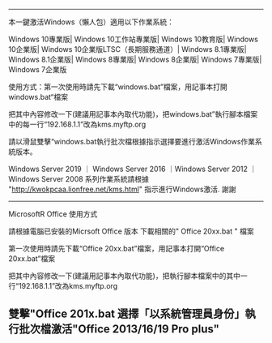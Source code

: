 --------------------------------------------------------------------------------------------------------------------------
本一鍵激活Windows（懶人包）適用以下作業系統：

Windows 10專業版| Windows 10工作站專業版| Windows 10教育版| Windows 10企業版| Windows 10企業版LTSC（長期服務通道）| Windows 8.1專業版| Windows 8.1企業版| Windows 8專業版| Windows 8企業版| Windows 7專業版| Windows 7企業版

使用方式：第一次使用時請先下載“windows.bat”檔案，用記事本打開windows.bat“檔案

把其中內容修改一下(建議用記事本內取代功能)，把windows.bat”執行腳本檔案中的每一行“192.168.1.1”改為kms.myftp.org 

請以滑鼠雙擊“windows.bat執行批次檔根據指示選擇要進行激活Windows作業系統版本。

Windows Server 2019 ｜ Windows Server 2016 ｜Windows Server 2012 ｜Windows Server 2008 系列作業系統請根據
"http://kwokpcaa.lionfree.net/kms.html" 指示進行Windows激活. 謝謝

--------------------------------------------------------------------------------------------------------------------------
MicrosoftR Office 使用方式

請根據電腦已安裝的Micrsoft Office 版本 下載相關的" Office 20xx.bat " 檔案

第一次使用時請先下載“Office 20xx.bat”檔案，用記事本打開“Office 20xx.bat”檔案

把其中內容修改一下(建議用記事本內取代功能)，把執行腳本檔案中的其中一行“192.168.1.1”改為kms.myftp.org 

雙擊"Office 201x.bat 選擇「以系統管理員身份」執行批次檔激活"Office 2013/16/19 Pro plus"
--------------------------------------------------------------------------------------------------------------------------
